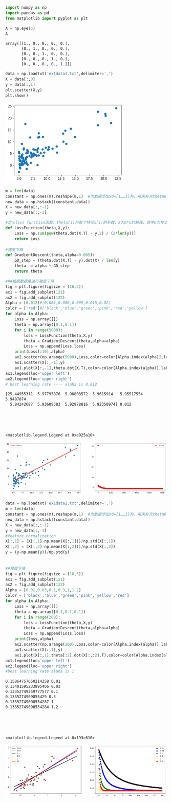 ```python
import numpy as np
import pandas as pd
from matplotlib import pyplot as plt
```


```python
A = np.eye(5)
A
```




    array([[1., 0., 0., 0., 0.],
           [0., 1., 0., 0., 0.],
           [0., 0., 1., 0., 0.],
           [0., 0., 0., 1., 0.],
           [0., 0., 0., 0., 1.]])




```python
data = np.loadtxt('ex1data1.txt',delimiter=',')
X = data[:,0]
y = data[:,1]
plt.scatter(X,y)
plt.show()
```


![png](output_2_0.png)



```python
m = len(data)
constant = np.ones(m).reshape(m,1)  #为数据添加x0=[1……1]列，用来补充theta0.
new_data = np.hstack((constant,data))
X = new_data[:,:-1]
y = new_data[:,-1]
```


```python
#定义loss function函数，theta[i]为每个特征x[i]的系数，X为m*n的矩阵，其中m为样本数，n为特征数（包括x0=ones(m)）
def LossFunction(theta,X,y):       
    Loss = np.sum(pow(theta.dot(X.T) - y,2) / (2*len(y)))
    return Loss

#梯度下降
def GradientDescent(theta,alpha=0.005):
    GD_step = (theta.dot(X.T) - y).dot(X) / len(y)
    theta -= alpha * GD_step
    return theta

```


```python
###根据数据集进行梯度下降
fig = plt.figure(figsize = (16,5))
ax1 = fig.add_subplot(121)
ax2 = fig.add_subplot(122)
Alpha = [0.012]#[0.003,0.006,0.009,0.015,0.02]
color = ['red']#['black','blue','green','pink','red','yellow']
for alpha in Alpha:
    Loss = np.array([])
    theta = np.array([0.1,0.1])
    for i in range(5000):
        loss = LossFunction(theta,X,y)
        theta = GradientDescent(theta,alpha=alpha)
        Loss = np.append(Loss,loss)
    print(Loss[:10],alpha)
    ax2.scatter(np.arange(5000),Loss,color=color[Alpha.index(alpha)],label=alpha)
    ax1.scatter(X[:,-1],y)
    ax1.plot(X[:,-1],theta.dot(X.T),color=color[Alpha.index(alpha)],label=alpha)
ax1.legend(loc='upper left')
ax2.legend(loc='upper right')
# best learning rate ---- alpha is 0.012
```

    [25.44955311  5.97795876  5.96803572  5.9615914   5.95517554  5.9487874
      5.94242687  5.93609383  5.92978816  5.92350974] 0.012
    




    <matplotlib.legend.Legend at 0xe025a10>




![png](output_5_2.png)



```python
data = np.loadtxt('ex1data2.txt',delimiter=',')
m = len(data)
constant = np.ones(m).reshape(m,1)  #为数据添加x0=[1……1]列，用来补充theta0.
new_data = np.hstack((constant,data))
X = new_data[:,:-1]
y = new_data[:,-1]
#feature normalization
X[:,1] = (X[:,1]-np.mean(X[:,1]))/np.std(X[:,1])
X[:,2] = (X[:,2]-np.mean(X[:,2]))/np.std(X[:,2])
y = (y-np.mean(y))/np.std(y)


##梯度下降
fig = plt.figure(figsize = (16,5))
ax1 = fig.add_subplot(121)
ax2 = fig.add_subplot(122)
Alpha = [0.01,0.03,0.1,0.3,1,1.2]
color = ['black','blue','green','pink','yellow','red']
for alpha in Alpha:
    Loss = np.array([])
    theta = np.array([0.1,0.1,0.1])
    for i in range(200):
        loss = LossFunction(theta,X,y)
        theta = GradientDescent(theta,alpha=alpha)
        Loss = np.append(Loss,loss)
    print(loss,alpha)
    ax2.scatter(np.arange(200),Loss,color=color[Alpha.index(alpha)],label=alpha)
    ax1.scatter(X[:,1],y)
    ax1.plot(X[:,1],theta[:2].dot(X[:,:2].T),color=color[Alpha.index(alpha)],label=alpha)
ax1.legend(loc='upper left')
ax2.legend(loc='upper right')
#best learning rate alpha is 1
```

    0.15064757650214258 0.01
    0.13401595233895466 0.03
    0.13352749259777577 0.1
    0.1335274909855429 0.3
    0.13352749098554287 1
    0.13352749098554284 1.2
    




    <matplotlib.legend.Legend at 0x193c610>




![png](output_6_2.png)



```python

```
